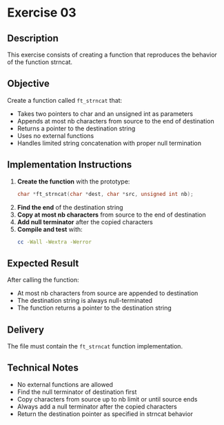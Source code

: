 # Exercise 03
## Description
This exercise consists of creating a function that reproduces the behavior of the function strncat.
## Objective
Create a function called `ft_strncat` that:
- Takes two pointers to char and an unsigned int as parameters
- Appends at most nb characters from source to the end of destination
- Returns a pointer to the destination string
- Uses no external functions
- Handles limited string concatenation with proper null termination
## Implementation Instructions
1. **Create the function** with the prototype:
   ```c
   char *ft_strncat(char *dest, char *src, unsigned int nb);
   ```
2. **Find the end** of the destination string
3. **Copy at most nb characters** from source to the end of destination
4. **Add null terminator** after the copied characters
5. **Compile and test** with:
   ```bash
   cc -Wall -Wextra -Werror
   ```
## Expected Result
After calling the function:
- At most nb characters from source are appended to destination
- The destination string is always null-terminated
- The function returns a pointer to the destination string
## Delivery
The file must contain the `ft_strncat` function implementation.
## Technical Notes
- No external functions are allowed
- Find the null terminator of destination first
- Copy characters from source up to nb limit or until source ends
- Always add a null terminator after the copied characters
- Return the destination pointer as specified in strncat behavior
